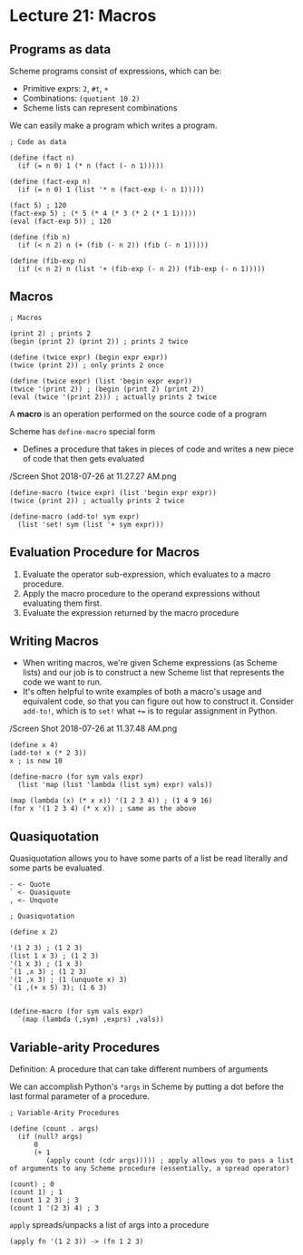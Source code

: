 # Lecture 21: Macros

## Programs as data

Scheme programs consist of expressions, which can be:

- Primitive exprs: `2`, `#t`, `+`
- Combinations: `(quotient 10 2)`
- Scheme lists can represent combinations

We can easily make a program which writes a program.

```
; Code as data

(define (fact n)
  (if (= n 0) 1 (* n (fact (- n 1)))))

(define (fact-exp n)
  (if (= n 0) 1 (list '* n (fact-exp (- n 1)))))

(fact 5) ; 120
(fact-exp 5) ; (* 5 (* 4 (* 3 (* 2 (* 1 1)))))
(eval (fact-exp 5)) ; 120

(define (fib n)
  (if (< n 2) n (+ (fib (- n 2)) (fib (- n 1)))))

(define (fib-exp n)
  (if (< n 2) n (list '+ (fib-exp (- n 2)) (fib-exp (- n 1)))))
```

## Macros

```
; Macros

(print 2) ; prints 2
(begin (print 2) (print 2)) ; prints 2 twice

(define (twice expr) (begin expr expr))
(twice (print 2)) ; only prints 2 once

(define (twice expr) (list 'begin expr expr))
(twice '(print 2)) ; (begin (print 2) (print 2))
(eval (twice '(print 2))) ; actually prints 2 twice
```

A **macro** is an operation performed on the source code of a program

Scheme has `define-macro` special form

- Defines a procedure that takes in pieces of code and writes a new piece of code that then gets evaluated

/Screen Shot 2018-07-26 at 11.27.27 AM.png

```
(define-macro (twice expr) (list 'begin expr expr))
(twice (print 2)) ; actually prints 2 twice

(define-macro (add-to! sym expr)
  (list 'set! sym (list '+ sym expr)))
```


## Evaluation Procedure for Macros

1. Evaluate the operator sub-expression, which evaluates to a macro procedure.
2. Apply the macro procedure to the operand expressions without evaluating them first.
3. Evaluate the expression returned by the macro procedure

## Writing Macros

- When writing macros, we're given Scheme expressions (as Scheme lists) and our job is to construct a new Scheme list that represents the code we want to run.
- It's often helpful to write examples of both a macro's usage and equivalent code, so that you can figure out how to construct it. Consider `add-to!`, which is to `set!` what `+=` is to regular assignment in Python.

/Screen Shot 2018-07-26 at 11.37.48 AM.png

```
(define x 4)
(add-to! x (* 2 3))
x ; is now 10

(define-macro (for sym vals expr)
  (list 'map (list 'lambda (list sym) expr) vals))

(map (lambda (x) (* x x)) '(1 2 3 4)) ; (1 4 9 16)
(for x '(1 2 3 4) (* x x)) ; same as the above
```

## Quasiquotation

Quasiquotation allows you to have some parts of a list be read literally and some parts be evaluated.

```
- <- Quote
` <- Quasiquote
, <- Unquote
```

```
; Quasiquotation

(define x 2)

'(1 2 3) ; (1 2 3)
(list 1 x 3) ; (1 2 3)
'(1 x 3) ; (1 x 3)
`(1 ,x 3) ; (1 2 3)
'(1 ,x 3) ; (1 (unquote x) 3)
`(1 ,(+ x 5) 3); (1 6 3)


(define-macro (for sym vals expr)
  `(map (lambda (,sym) ,exprs) ,vals))
```

## Variable-arity Procedures

Definition: A procedure that can take different numbers of arguments

We can accomplish Python's `*args` in Scheme by putting a dot before the last formal parameter of a procedure.

```
; Variable-Arity Procedures

(define (count . args)
  (if (null? args)
      0
      (+ 1
         (apply count (cdr args))))) ; apply allows you to pass a list of arguments to any Scheme procedure (essentially, a spread operator)

(count) ; 0
(count 1) ; 1
(count 1 2 3) ; 3
(count 1 '(2 3) 4) ; 3
```

`apply` spreads/unpacks a list of args into a procedure

```
(apply fn '(1 2 3)) -> (fn 1 2 3)
```